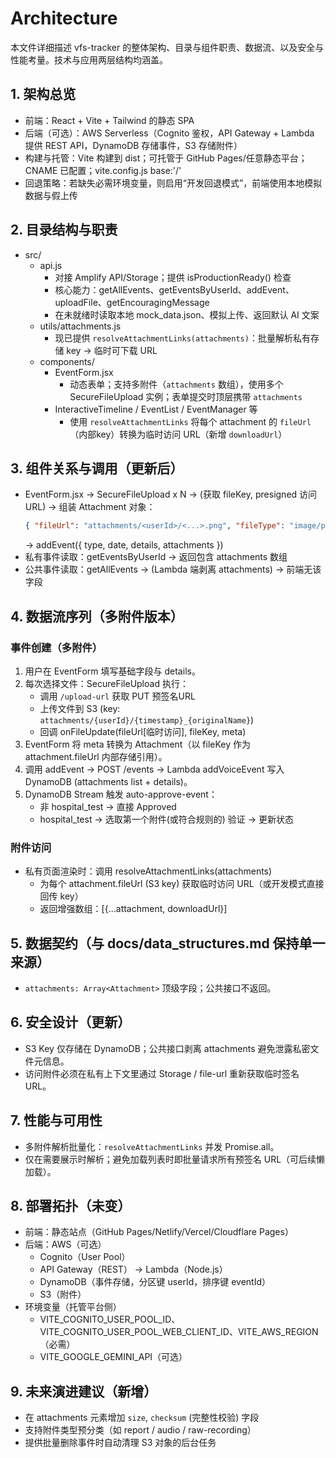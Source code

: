 # Architecture

本文件详细描述 vfs-tracker 的整体架构、目录与组件职责、数据流、以及安全与性能考量。技术与应用两层结构均涵盖。

## 1. 架构总览

- 前端：React + Vite + Tailwind 的静态 SPA
- 后端（可选）：AWS Serverless（Cognito 鉴权，API Gateway + Lambda 提供 REST API，DynamoDB 存储事件，S3 存储附件）
- 构建与托管：Vite 构建到 dist；可托管于 GitHub Pages/任意静态平台；CNAME 已配置；vite.config.js base:'/'
- 回退策略：若缺失必需环境变量，则启用“开发回退模式”，前端使用本地模拟数据与假上传

## 2. 目录结构与职责

- src/
  - api.js
    - 对接 Amplify API/Storage；提供 isProductionReady() 检查
    - 核心能力：getAllEvents、getEventsByUserId、addEvent、uploadFile、getEncouragingMessage
    - 在未就绪时读取本地 mock_data.json、模拟上传、返回默认 AI 文案
  - utils/attachments.js
    - 现已提供 `resolveAttachmentLinks(attachments)`：批量解析私有存储 key -> 临时可下载 URL
  - components/
    - EventForm.jsx
      - 动态表单；支持多附件（`attachments` 数组），使用多个 SecureFileUpload 实例；表单提交时顶层携带 `attachments`
    - InteractiveTimeline / EventList / EventManager 等
      - 使用 `resolveAttachmentLinks` 将每个 attachment 的 `fileUrl`（内部key）转换为临时访问 URL（新增 `downloadUrl`）

## 3. 组件关系与调用（更新后）

- EventForm.jsx -> SecureFileUpload x N -> (获取 fileKey, presigned 访问URL) -> 组装 Attachment 对象：
  ```json
  { "fileUrl": "attachments/<userId>/<...>.png", "fileType": "image/png", "fileName": "original.png" }
  ```
  -> addEvent({ type, date, details, attachments })
- 私有事件读取：getEventsByUserId -> 返回包含 attachments 数组
- 公共事件读取：getAllEvents -> (Lambda 端剥离 attachments) -> 前端无该字段

## 4. 数据流序列（多附件版本）

### 事件创建（多附件）
1. 用户在 EventForm 填写基础字段与 details。
2. 每次选择文件：SecureFileUpload 执行：
   - 调用 `/upload-url` 获取 PUT 预签名URL
   - 上传文件到 S3 (key: `attachments/{userId}/{timestamp}_{originalName}`)
   - 回调 onFileUpdate(fileUrl[临时访问], fileKey, meta)
3. EventForm 将 meta 转换为 Attachment（以 fileKey 作为 attachment.fileUrl 内部存储引用）。
4. 调用 addEvent -> POST /events -> Lambda addVoiceEvent 写入 DynamoDB (attachments list + details)。
5. DynamoDB Stream 触发 auto-approve-event：
   - 非 hospital_test -> 直接 Approved
   - hospital_test -> 选取第一个附件(或符合规则的) 验证 -> 更新状态

### 附件访问
- 私有页面渲染时：调用 resolveAttachmentLinks(attachments)
  - 为每个 attachment.fileUrl (S3 key) 获取临时访问 URL（或开发模式直接回传 key）
  - 返回增强数组：[{...attachment, downloadUrl}]

## 5. 数据契约（与 docs/data_structures.md 保持单一来源）
- `attachments: Array<Attachment>` 顶级字段；公共接口不返回。

## 6. 安全设计（更新）
- S3 Key 仅存储在 DynamoDB；公共接口剥离 attachments 避免泄露私密文件元信息。
- 访问附件必须在私有上下文里通过 Storage / file-url 重新获取临时签名 URL。

## 7. 性能与可用性
- 多附件解析批量化：`resolveAttachmentLinks` 并发 Promise.all。
- 仅在需要展示时解析；避免加载列表时即批量请求所有预签名 URL（可后续懒加载）。

## 8. 部署拓扑（未变）

- 前端：静态站点（GitHub Pages/Netlify/Vercel/Cloudflare Pages）
- 后端：AWS（可选）
  - Cognito（User Pool）
  - API Gateway（REST） -> Lambda（Node.js）
  - DynamoDB（事件存储，分区键 userId，排序键 eventId）
  - S3（附件）
- 环境变量（托管平台侧）
  - VITE_COGNITO_USER_POOL_ID、VITE_COGNITO_USER_POOL_WEB_CLIENT_ID、VITE_AWS_REGION（必需）
  - VITE_GOOGLE_GEMINI_API（可选）

## 9. 未来演进建议（新增）
- 在 attachments 元素增加 `size`, `checksum` (完整性校验) 字段
- 支持附件类型预分类（如 report / audio / raw-recording）
- 提供批量删除事件时自动清理 S3 对象的后台任务
